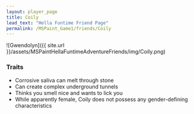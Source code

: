 ```yaml
---
layout: player_page
title: Coily
lead_text: "Hella Funtime Friend Page" 
permalink: /MSPaint_Game1/friends/Coily
---
```

![Gwendolyn]({{ site.url }}/assets/MSPaintHellaFuntimeAdventureFriends/img/Coily.png)

### Traits

* Corrosive saliva can melt through stone
* Can create complex underground tunnels
* Thinks you smell nice and wants to lick you
* While apparently female, Coily does not possess any gender-defining characteristics
